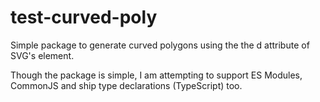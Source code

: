 # test-curved-poly


Simple package to generate curved polygons using the the d attribute of SVG's <path> element.

Though the package is simple, I am attempting to support ES Modules, CommonJS and ship type declarations (TypeScript) too.
